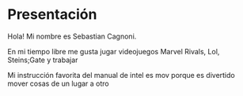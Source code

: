 # Presentación
Hola! Mi nombre es Sebastian Cagnoni.

En mi tiempo libre me gusta jugar videojuegos Marvel Rivals, Lol, Steins;Gate y trabajar

Mi instrucción favorita del manual de intel es mov porque 
es divertido mover cosas de un lugar a otro
